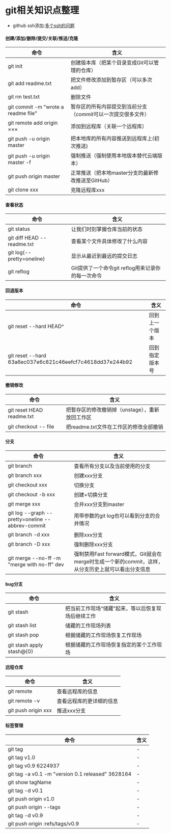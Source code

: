# git相关知识点整理
- github ssh添加:[多个ssh的问题](http://www.bkjia.com/Androidjc/837965.html)

#### 创建/添加/删除/提交/关联/推送/克隆
命令|含义
---|---
git init|创建版本库（把某个目录变成Git可以管理的仓库）
git add readme.txt|把文件修改添加到暂存区（可以多次add）
git rm test.txt|删除文件
git commit -m "wrote a readme file"|暂存区的所有内容提交到当前分支（commit可以一次提交很多文件）
git remote add origin ×××|添加到远程库（关联一个远程库）
git push -u origin master|把本地库的所有内容推送到远程库上(初次推送)
git push -u origin master -f|强制推送（强制使用本地版本替代云端版本）
git push origin master|正常推送（把本地master分支的最新修改推送至GitHub）
git clone xxx|克隆远程库xxx
#### 查看状态
命令|含义
---|---
git status|让我们时刻掌握仓库当前的状态
git diff HEAD -- readme.txt|查看某个文件具体修改了什么内容
git log(--pretty=oneline)|显示从最近到最远的提交日志
git reflog|Git提供了一个命令git reflog用来记录你的每一次命令
#### 回退版本
命令|含义
---|---
git reset --hard HEAD^|回到上一个版本
git reset --hard 63a6ec037e6c821c46eefcf7c4618dd37e244b92|回到指定版本号
#### 撤销修改
命令|含义
---|---
git reset HEAD readme.txt|把暂存区的修改撤销掉（unstage），重新放回工作区
git checkout -- file|把readme.txt文件在工作区的修改全部撤销
#### 分支
命令|含义
---|---
git branch|查看所有分支以及当前使用的分支
git branch xxx|创建xxx分支
git checkout xxx|切换分支
git checkout -b xxx|创建+切换分支
git merge xxx|合并xxx分支到master
 git log --graph --pretty=oneline --abbrev-commit|用带参数的git log也可以看到分支的合并情况
git branch -d xxx|删除xxx分支
git branch -D xxx|强制删除xxx分支
git merge --no-ff -m "merge with no-ff" dev|强制禁用Fast forward模式，Git就会在merge时生成一个新的commit，这样，从分支历史上就可以看出分支信息
#### bug分支
命令|含义
---|---
git stash|把当前工作现场“储藏”起来，等以后恢复现场后继续工作
git stash list|储藏的工作现场列表
git stash pop|根据储藏的工作现场恢复工作现场
git stash apply stash@{0}|根据储藏的工作现场恢复指定的某个工作现场
#### 远程仓库
命令|含义
---|---
git remote|查看远程库的信息
git remote -v|查看远程库的更详细的信息
git push origin xxx|推送xxx分支
#### 标签管理
命令|含义
---|---
git tag|-
git tag v1.0|-
git tag v0.9 6224937|-
git tag -a v0.1 -m "version 0.1 released" 3628164|-
git show tagName|-
git tag -d v0.1|-
git push origin v1.0|-
git push origin --tags|-
git tag -d v0.9|-
git push origin :refs/tags/v0.9|-
